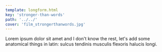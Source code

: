 ```yaml
---
template: longform.html
key: 'stronger-than-words'
path: '../../'
cover: 'film_strongerthanwords.jpg'
---
```


Lorem ipsum dolor sit amet and I don't know the rest, let's add some anatomical things in latin: sulcus tendinis musculis flexoris halucis longi.